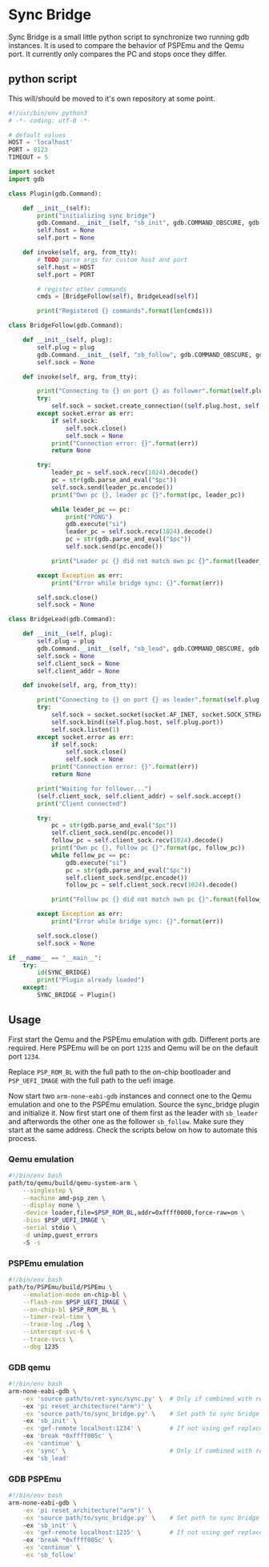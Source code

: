 # Sync Bridge
Sync Bridge is a small little python script to synchronize two running gdb instances. It is used to compare the behavior of PSPEmu and the Qemu port. It currently only compares the PC and stops once they differ.

## python script
This will/should be moved to it's own repository at some point.
```python
#!/usr/bin/env python3
# -*- coding: utf-8 -*-

# default values
HOST = 'localhost'
PORT = 8123
TIMEOUT = 5

import socket
import gdb

class Plugin(gdb.Command):

    def __init__(self):
        print("initializing sync bridge")
        gdb.Command.__init__(self, "sb_init", gdb.COMMAND_OBSCURE, gdb.COMPLETE_NONE)
        self.host = None
        self.port = None

    def invoke(self, arg, from_tty):
        # TODO parse args for custom host and port
        self.host = HOST
        self.port = PORT

        # register other commands
        cmds = [BridgeFollow(self), BridgeLead(self)]

        print("Registered {} commands".format(len(cmds)))

class BridgeFollow(gdb.Command):

    def __init__(self, plug):
        self.plug = plug
        gdb.Command.__init__(self, "sb_follow", gdb.COMMAND_OBSCURE, gdb.COMPLETE_NONE)
        self.sock = None

    def invoke(self, arg, from_tty):

        print("Connecting to {} on port {} as follower".format(self.plug.host, self.plug.port))
        try:
            self.sock = socket.create_connection((self.plug.host, self.plug.port), TIMEOUT)
        except socket.error as err:
            if self.sock:
                self.sock.close()
                self.sock = None
            print("Connection error: {}".format(err))
            return None

        try:
            leader_pc = self.sock.recv(1024).decode()
            pc = str(gdb.parse_and_eval("$pc"))
            self.sock.send(leader_pc.encode())
            print("Own pc {}, leader pc {}".format(pc, leader_pc))

            while leader_pc == pc:
                print("PONG")
                gdb.execute("si")
                leader_pc = self.sock.recv(1024).decode()
                pc = str(gdb.parse_and_eval("$pc"))
                self.sock.send(pc.encode())

            print("Leader pc {} did not match own pc {}".format(leader_pc, pc))

        except Exception as err:
            print("Error while bridge sync: {}".format(err))

        self.sock.close()
        self.sock = None

class BridgeLead(gdb.Command):

    def __init__(self, plug):
        self.plug = plug
        gdb.Command.__init__(self, "sb_lead", gdb.COMMAND_OBSCURE, gdb.COMPLETE_NONE)
        self.sock = None
        self.client_sock = None
        self.client_addr = None

    def invoke(self, arg, from_tty):

        print("Connecting to {} on port {} as leader".format(self.plug.host, self.plug.port))
        try:
            self.sock = socket.socket(socket.AF_INET, socket.SOCK_STREAM)
            self.sock.bind((self.plug.host, self.plug.port))
            self.sock.listen(1)
        except socket.error as err:
            if self.sock:
                self.sock.close()
                self.sock = None
            print("Connection error: {}".format(err))
            return None

        print("Waiting for follower...")
        (self.client_sock, self.client_addr) = self.sock.accept()
        print("Client connected")

        try:
            pc = str(gdb.parse_and_eval("$pc"))
            self.client_sock.send(pc.encode())
            follow_pc = self.client_sock.recv(1024).decode()
            print("Own pc {}, follow pc {}".format(pc, follow_pc))
            while follow_pc == pc:
                gdb.execute("si")
                pc = str(gdb.parse_and_eval("$pc"))
                self.client_sock.send(pc.encode())
                follow_pc = self.client_sock.recv(1024).decode()

            print("Follow pc {} did not match own pc {}".format(follow_pc, pc))

        except Exception as err:
            print("Error while bridge sync: {}".format(err))

        self.sock.close()
        self.sock = None

if __name__ == "__main__":
    try:
        id(SYNC_BRIDGE)
        print("Plugin already loaded")
    except:
        SYNC_BRIDGE = Plugin()
```

## Usage

First start the Qemu and the PSPEmu emulation with gdb. Different ports are required. Here PSPEmu will be on port `1235` and Qemu will be on the default port `1234`.

Replace `PSP_ROM_BL` with the full path to the on-chip bootloader and `PSP_UEFI_IMAGE` with the full path to the uefi image.

Now start two `arm-none-eabi-gdb` instances and connect one to the Qemu emulation and one to the PSPEmu emulation. Source the sync\_bridge plugin and initialize it. Now first start one of them first as the leader with `sb_leader` and afterwords the other one as the follower `sb_follow`. Make sure they start at the same address. Check the scripts below on how to automate this process.

### Qemu emulation
```bash
#!/bin/env bash
path/to/qemu/build/qemu-system-arm \
	--singlestep \
	--machine amd-psp_zen \
	--display none \
	-device loader,file=$PSP_ROM_BL,addr=0xffff0000,force-raw=on \
	-bios $PSP_UEFI_IMAGE \
	-serial stdio \
	-d unimp,guest_errors
	-S -s
```

### PSPEmu emulation
```bash
#!/bin/env bash
path/to/PSPEmu/build/PSPEmu \
    --emulation-mode on-chip-bl \
    --flash-rom $PSP_UEFI_IMAGE \
    --on-chip-bl $PSP_ROM_BL \
    --timer-real-time \
    --trace-log ./log \
    --intercept-svc-6 \
    --trace-svcs \
    --dbg 1235
```

### GDB qemu
```bash
#!/bin/env bash
arm-none-eabi-gdb \
	-ex 'source path/to/ret-sync/sync.py' \  # Only if combined with ret-sync
	-ex 'pi reset_architecture("arm")' \
	-ex 'source path/to/sync_bridge.py' \    # Set path to sync bridge script
	-ex 'sb_init' \
	-ex 'gef-remote localhost:1234' \        # If not using gef replace with: target remote localhost:1234
	-ex 'break *0xffff005c' \
	-ex 'continue' \
	-ex 'sync' \                             # Only if combined with ret-sync
	-ex 'sb_lead'
```

### GDB PSPEmu
```bash
#!/bin/env bash
arm-none-eabi-gdb \
	-ex 'pi reset_architecture("arm")' \
	-ex 'source path/to/sync_bridge.py' \    # Set path to sync bridge script
	-ex 'sb_init' \
	-ex 'gef-remote localhost:1235' \        # If not using gef replace with: target remote localhost:1235
	-ex 'break *0xffff005c' \
	-ex 'continue' \
	-ex 'sb_follow'
```

